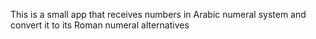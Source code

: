 This is a small app that receives numbers in Arabic numeral system and convert it to its Roman numeral alternatives

